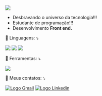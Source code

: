<img src="https://pixabay.com/pt/photos/x%C3%ADcara-de-caf%C3%A9-computador-port%C3%A1til-1280537/">

<p align="left"> 
   
  

  <ul> 
    <li> Desbravando o universo da tecnologia!!!</li>
    <li> Estudante de programação!!!
    <li> Desenvolvimento <strong>Front end.</strong></li>
  
  </ul>


 

<p align="left">
  🦄 Linguagens: ⤵️
   </p>
<p>
<img src="https://img.shields.io/badge/HTML5-E34F26?style=for-the-badge&logo=html5&logoColor=white">  <img src="https://img.shields.io/badge/CSS3-1572B6?style=for-the-badge&logo=css3&logoColor=white">  <img src="https://img.shields.io/badge/JavaScript-F7DF1E?style=for-the-badge&logo=javascript&logoColor=black"></p>

<p>
<p align="left">
  💼 Ferramentas: ⤵️
   </p>
   <img src="https://img.shields.io/badge/Visual_Studio_Code-0078D4?style=for-the-badge&logo=visual%20studio%20code&logoColor=white">


<p align="left">
  💌 Meus contatos: ⤵️
</p>

<p align="left">
  <a href="mailto:rodrigoedusoares@gmail.com?">
  <img src="https://img.shields.io/badge/-Gmail-FF0000?style=flat-square&labelColor=FF0000&logo=gmail&logoColor=white&link=LINK-DO-SEU-EMAIL" alt="Logo Gmail" /></a>
<a href="https://www.linkedin.com/in/rodrigoeduss/">
  <img src="https://img.shields.io/badge/-Linkedin-0e76a8?style=flat-square&logo=Linkedin&logoColor=white&link=LINK-DO-SEU-LINKEDIN" alt="Logo Linkedin" /></a>
  
